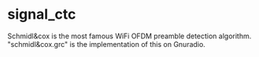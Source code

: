 # signal_ctc

Schmidl&cox is the most famous WiFi OFDM preamble detection algorithm.
"schmidl&cox.grc" is the implementation of this on Gnuradio.
